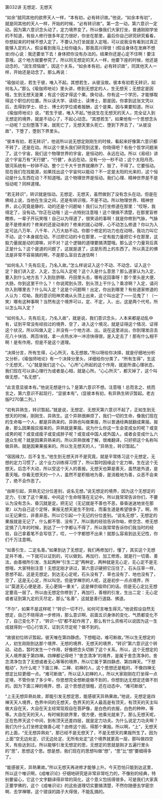 第032讲 无想定、无想天

“如余”就同其他的欲界天人一样，“本有初，必有转识故。”他说，“如余本有初”，就是同其他的天人一样，开始的时候，“必有转识故”。第一念一动，第六意识一定动。因为第六意识念头动了，定力境界变了。所以像我们大家打坐，普通刚刚学坐的不知道，有些人修行很多年定力很好，你坐在那里，最后你自己研究研究看看，你想起来的时候不想入定了。不要认为打坐就是入定哦，可以说我没有看到过真正能够入定的人，假设看到我马上给你磕头，那我高兴得很！(假设身体在发麻不想坐)你心说：我还要坐下去！身体把你没有办法的。结果你还是心定不住啊！要注意哦，这个地方就要参究了。所以同无想定的天人一样，他要下座的时候，他还是动念的，“润生烦恼故”，因这个关系，“如余本有初，必有转识故”，同其他天人一样，开始还是动念了。那么再说：

“瑜伽论说，若生于彼，唯入不起。其想若生，从彼没故。彼本有初若无转识，如何名入。”那么《瑜伽师地论》里头讲，修到无想定的人，生无想天；无想定是因哦，生到无想天是果；有这个因才得这个果。换句话，你有这一个学历，才能够取得这个职位的位置。所以读大学、读硕士、读博士，那是因，你拿到这张文凭以后，去得到学士、硕士、博士的学位或者报酬，这个是果。因与果要知道。所以《瑜伽师地论》说，“若生于彼，唯入不起。”他说生在无想天的天人，完全证入到无想定的境界，就是不动心了，不起心动念。“其想若生”，如果他有一个思想念头一动呢？立刻堕落下来，就死亡了，无想天里头死亡、堕到下界去了，“从彼没故”，下堕了，堕到下界里头。

“彼本有初，若无转识”，他说所以说无想定刚刚生的时候，看起来好像第六意识都不转了，还是在动。所以这个里头我们研究到这里，你晓得吧？有些个哲学问题来了。这个宇宙，我们这个物理世界的宇宙，是恒动的、永远在动。所以《易经》讲这个宇宙万有“天行健”，“行健”，永远在动，没有一分一秒不动；这个太阳月亮、银河系统有一秒钟不动，整个三千大千世界就爆炸了、毁了，不得了。它要恒动。现在我们在找能源，如果找出这个宇宙何以能动？不一定是太阳的光来的，这个恒动是什么东西在动？不知道哦。这个物理世界是恒动。我们心理、精神世界是不是恒动呢？同样道理。

“若无转识”，转识就是恒动。无想定、无想天，虽然做到了没有念头在动。但是在佛经上说，当他在生没之间，还是有转识哦，不是不动。所以物理世界、精神世界，此心究竟是静的、动的还是个问题呦！我们认为打坐修道在那里：“哎呀，我得定了，没有动。”你正在动哦！这一点特别注意哦！这个理搞不清楚，在那里盲修瞎练，一辈子开玩笑哦！自己以为得道了，很笑话的事啊！就是你修到气脉，气脉是不是修来的？修来的还是动来的？修来的就心动呀，心不动怎么修道？你以为入定可达八万年、八千年、八万大劫不动。你那个修定的功力也在动呀。我功力叫它不动，这个本身就在动。不过把它动的卡在那里，一定有股力量把它卡在那里，这股力量就是动的源嘛，对不对？这个逻辑的道理要搞清楚哦。那么这个力量背后真正是什么？这个是道的问题了，这就是道了，这是形而上的东西了。所以真正的佛法是非常不容易搞的啊，不是那么盲目去迷信啊！

“如何名入？先有后无，乃名入故。”怎么样说证入这个不动、不动念、证入这个定？我们讲入定、入定，怎么叫入定呢？这个入是什么意思？那么道家认为入定，要入到什么地方去？入到肚脐眼、丹田里头去，哪有这回事呀！那个里头是大便、大肠，你到这里干什么？！你说爬到头顶，到头顶上干什么？乘凉啊？入定，请问你入到哪里去？什么叫入定？这是个问题啊！出定，你出到哪里？有些道家修道的人认为：哎呦，我的意识阳神灵魂从头顶上出来，这个叫出定了——见鬼了！（一笑）哪有这种事啊？当然有这个境界可以，定、不定，入、出，这是两个代号。所以怎么叫入定？

“如何名入，先有后无，乃名入故”，就是说，我们意识念头，人本来都是动乱中有，证到平常没有经验过的境界、空了，进入这个境况，就是证得这个情况、证得这个状况，所以叫做入定；并没有一个地方进、出。说在这里进出，你到理发店去花八十块钱、两百块钱，拿一点热水冲一冲凉快得很，是入定去了！那有什么相干啊！是有作用，但是不是这个道理。

“决择分言，所有生得，心心所灭，名无想故。”所以呀给你决择，就是仔细地分析又分析，《瑜伽师地论》有一个决择分里头，详细给你分类了。“所有生得”，生这个无想天，“心”就是我们这个心。“心所”心所起的这个作用，就是所谓心理状态，我们现在可以讲心理行为或者是心相，就是心所。“心心所灭”，都灭掉了，这个叫做无想，“名无想”。

“此言意显彼本有。”他说无想是什么？是第六意识不想。注意哦！总而言之、统而言之，第六意识不起现行，“显彼本有”。(显彼本有初，有异熟生转识暂起。老古版P270第二列。)

“初有异熟生，转识暂起。”就是说，无想定、无想天第六意识不起了，正如生到无想天的时候，刚刚生、异熟生。这个异熟很麻烦了，我们一切的生命，像我们现在的生命每一个人，都是异熟来的。异熟也叫做果报，所以普通经典就翻成果报。报身，那么因果报应报来的。异熟就是果报。说为什么你这一生会变成女的呢？或变成男的呢？或变成瘦子或变成胖子呢？或变成中国人或外国人，或者会变成什么六道众生呢？就是因果异熟来的。所以异熟很难了解，很难翻译，只好把这个名称叫做异熟，就是因果果报来的。所以生无想天的人，“异熟生，转识暂起。”

“宿因缘力，后不复生。”他生到无想天并不是究竟，就是平常练习这个无想定，无想的定力习惯了，这个业力训练得习惯了，所以暂时因缘这个定力嘛，生在这个无想天。后念不大动，所以受这个天人的善报。无想天也算是善天，虽然是外道，是善天哦。你看无想天的一个人，虽然不是积极地为善，是消极地为善，众恶不会来了，绝不会作恶了。

“由斯引起，异熟无记分位差别，说名无想。”说无想定的境界，因为这个无想定的定力，引发了这个果报，中间这个生命呀落在无记中。所以我常常告诉你们，不要认为没有念头、昏沉就是定。把无记（无记就是不善也不恶，昏昏迷迷地坐在那里）以为自己这个定呀，果报无想天是生不到哇，而畜生道是希望很多了。啊，所以无记果位，非善非恶。所以它引起一个无记的分位差别。“说名无想”，无想定的果报就是无记了，什么都不管、没有了。所以我的经验告诉你呦，修空念、修无想定搞了几年的时候，到达了一个字都认不得了，所以我常常告诉你们我当时的经验，自己拿着笔不会写信了，哎，一个字都想不出来！就那么容易到达无记性，你们千万注意啊。

“如善引生，二定名善。”如果到达了无想定，我们再修加行，懂了，其实这个无想定并不难，一下就可以证到的，可以做到。再加行、加工修炼，就是行一切善、善法，由善根所引发、生起两种“引生二定”两种定，两种就是无心定，无心定不是无想哦，大家特别注意！无想定刚才讲过，第六意识硬把它压住了，石头压草一样，思想不起，这是无想定。到达无心定呢，石头没有了、草也没有了、地也没有了，空了，这是无心定，所以叫空。但是学禅宗的人呢，这是初步一点点境界，所以“莫道无心便是道，无心更隔一重关”，这是禅宗祖师们的话。但是无心定比无想定要高一层了。所以由无想定你修到了，再加行，善根的引发，生出二定：无心定或者证到第九定的灭尽定，那么“名善”，这就是善行道路、佛道。

“不尔”，如果不是这样呢？“转识一切不行，如何可言唯生得灭。”他说假设自然无想定，自己不晓得进一步修持，那么意识啊、前面五识身体的变化、气质都变化不了，自己变化不了，“转识一切”都不起作用了，那么有什么资格可以说因为这一生成就得到一切心行皆灭，证到灭尽定呢？做不到的。

“故彼初位转识暂起。彼天唯在第四静虑。下想粗动，难可断故。”所以生无想定的人，初生刚刚到达那个境界、无想的境界、无想天的境界，“转识”第六意识这个转动、动态，暂时发生一个作用，好像把念头切断了这个关系。所以，这个无想定的天人境界属于第四禅。四禅都记得吧？“舍念清净”的境界，是属于舍念清净的，舍念清净包含了无想或者无心等等的境界，所以它属于第四静虑、第四禅天。“下想粗动”，为什么呢？下面三禅、二禅、初禅的人，这个思想还是粗的，不像四禅无想定比较更细一点。“难可断故”，所以证入初禅的人，所以大家刚刚在打坐得一点定境，不管你坐了多少年，你思想完全想断是做不到的，你想到达无想定还做不到的。因为下面三禅的境界，想，这个思想还很粗，还在动态中，“难可断故”。

“上无无想异熟处故，即能引发无想定思，能感彼天异熟果故。”他说，无想定是四禅天天人境界，色界中间的无想天，色界天的天人最高是有顶天，有顶天的天主叫做大自在天，大自在天主经常现观自在菩萨像，是白色的衣服，白色的种种，等等。大自在天的天人，有时候到欲界里，很方便，他乘光就来了。那么无想天呢，正在色界天这个中间，到有顶天还差四层，就是定力功夫。为什么说定力功夫啊？我们为什么打坐修定做善心呢？由修这个因，得那个果报。所以啊，“上”，无想天的上面，“无无想异熟处”，那已经不是无想天了，不是无想天的果报所生了。因为上面“空无边处定、识无边处定、无所有处定”这个境界就更高一层，那叫做四空天，有些达到过。所以能够引发无想定的思，无想定的思就是刚才五遍行里头的“思”，思想这个思。想是想，我们现在的思想叫做“想”，“思”比“想”要细得多了。

“能感彼天，异熟果故。”所以无想天再进修才能够上升。今天恐怕只能到达这里，所以这个唯识啊，《成唯识论》仔细地研究是非常非常吃力的，不像别的经典，特别要留心，它这个文字翻译得非常的简化，这个意义包括得很多。可是我们大家真正要学佛的，这个《成唯识论》的这些道理切实要搞清楚，不然你随便去学密宗啊、去学禅哪，这个错误的路子大得很，不能乱搞的。